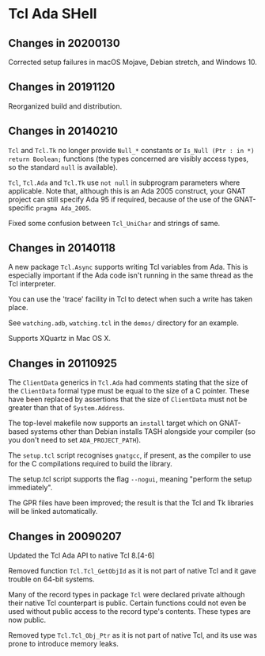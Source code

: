 # Tcl Ada SHell #

## Changes in 20200130 ##

Corrected setup failures in macOS Mojave, Debian stretch, and Windows 10.

## Changes in 20191120 ##

Reorganized build and distribution.

## Changes in 20140210 ##

`Tcl` and `Tcl.Tk` no longer provide `Null_*` constants or `Is_Null (Ptr : in *) return Boolean;` functions (the types concerned are visibly access types, so the standard `null` is available).

`Tcl`, `Tcl.Ada` and `Tcl.Tk` use `not null` in subprogram parameters where applicable. Note that, although this is an Ada 2005 construct, your GNAT project can still specify Ada 95 if required, because of the use of the GNAT-specific `pragma Ada_2005`.

Fixed some confusion between `Tcl_UniChar` and strings of same.

## Changes in 20140118 ##

A new package `Tcl.Async` supports writing Tcl variables from Ada. This is especially important if the Ada code isn't running in the same thread as the Tcl interpreter.

You can use the 'trace' facility in Tcl to detect when such a write has taken place.

See `watching.adb`, `watching.tcl` in the `demos/` directory for an example.

Supports XQuartz in Mac OS X.

## Changes in 20110925 ##

The `ClientData` generics in `Tcl.Ada` had comments stating that the size of the `ClientData` formal type must be equal to the size of a C pointer. These have been replaced by assertions that the size of `ClientData` must not be greater than that of `System.Address`.

The top-level makefile now supports an `install` target which on GNAT-based systems other than Debian installs TASH alongside your compiler (so you don't need to set `ADA_PROJECT_PATH`).

The `setup.tcl` script recognises `gnatgcc`, if present, as the compiler to use for the C compilations required to build the library.

The setup.tcl script supports the flag `--nogui`, meaning "perform the setup immediately".

The GPR files have been improved; the result is that the Tcl and Tk libraries will be linked automatically.

## Changes in 20090207 ##

Updated the Tcl Ada API to native Tcl 8.[4-6]

Removed function `Tcl.Tcl_GetObjId` as it is not part of native Tcl and it gave trouble on 64-bit systems.

Many of the record types in package `Tcl` were declared private although their native Tcl counterpart is public. Certain functions could not even be used without public access to the record type's contents. These types are now public.

Removed type `Tcl.Tcl_Obj_Ptr` as it is not part of native Tcl, and its use was prone to introduce memory leaks.
